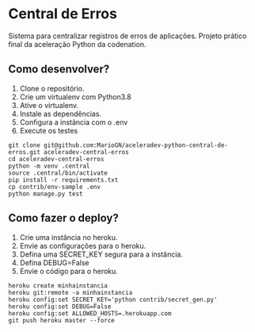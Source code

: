 # Central de Erros

Sistema para centralizar registros de erros de aplicações. Projeto prático final da aceleração Python da codenation.

## Como desenvolver?

1. Clone o repositório.
2. Crie um virtualenv com Python3.8
3. Ative o virtualenv.
4. Instale as dependências.
5. Configura a instância com o .env
6. Execute os testes

```console
git clone git@github.com:MarioGN/aceleradev-python-central-de-erros.git aceleradev-central-erros
cd aceleradev-central-erros
python -m venv .central
source .central/bin/activate
pip install -r requirements.txt
cp contrib/env-sample .env
python manage.py test
```


## Como fazer o deploy?

1. Crie uma instância no heroku.
2. Envie as configurações para o heroku.
3. Defina uma SECRET_KEY segura para a instância.
4. Defina DEBUG=False
5. Envie o código para o heroku.

```console
heroku create minhainstancia
heroku git:remote -a minhainstancia
heroku config:set SECRET_KEY='python contrib/secret_gen.py'
heroku config:set DEBUG=False
heroku config:set ALLOWED_HOSTS=.herokuapp.com
git push heroku master --force
```